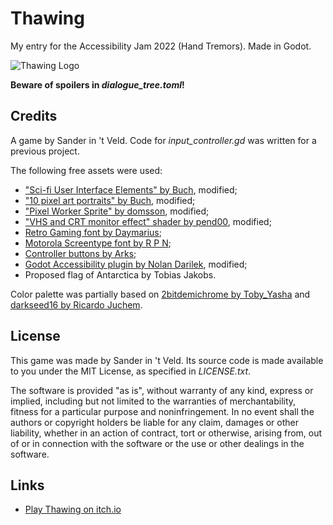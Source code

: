 # Thawing

My entry for the Accessibility Jam 2022 (Hand Tremors). Made in Godot.

![Thawing Logo](assets/packaging/assets\packaging\coverart_630x500.png)

**Beware of spoilers in *dialogue_tree.toml*!**

## Credits

A game by Sander in 't Veld. Code for *input_controller.gd* was written for a previous project.

The following free assets were used:
- ["Sci-fi User Interface Elements" by Buch](https://opengameart.org/content/sci-fi-user-interface-elements), modified;
- ["10 pixel art portraits" by Buch](https://opengameart.org/content/10-pixel-art-portraits), modified;
- ["Pixel Worker Sprite" by domsson](https://opengameart.org/content/pixel-worker-sprite-fukushima), modified;
- ["VHS and CRT monitor effect" shader by pend00](https://godotshaders.com/shader/vhs-and-crt-monitor-effect/), modified;
- [Retro Gaming font by Daymarius](https://www.dafont.com/retro-gaming.font);
- [Motorola Screentype font by R P N](https://www.dafont.com/motorola-screentype.font);
- [Controller buttons by Arks](https://arks.itch.io/ps4-buttons);
- [Godot Accessibility plugin by Nolan Darilek](https://github.com/lightsoutgames/godot-accessibility), modified;
- Proposed flag of Antarctica by Tobias Jakobs.

Color palette was partially based on [2bitdemichrome by Toby_Yasha](https://lospec.com/palette-list/2bit-demichrome) and [darkseed16 by Ricardo Juchem](https://lospec.com/palette-list/darkseed-16).

## License
This game was made by Sander in 't Veld. Its source code is made available to you under the MIT License, as specified in *LICENSE.txt*.

The software is provided "as is", without warranty of any kind, express or implied, including but not limited to the warranties of merchantability, fitness for a particular purpose and noninfringement. In no event shall the authors or copyright holders be liable for any claim, damages or other liability, whether in an action of contract, tort or otherwise, arising from, out of or in connection with the software or the use or other dealings in the software.

## Links

- [Play Thawing on itch.io](https://sliv.itch.io/thawing)
